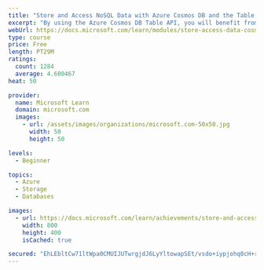 ```yaml
---
title: "Store and Access NoSQL Data with Azure Cosmos DB and the Table API"
excerpt: "By using the Azure Cosmos DB Table API, you will benefit from the low latency, high availability, and scalability of Azure Cosmos DB in a Table storage application."
webUrl: https://docs.microsoft.com/learn/modules/store-access-data-cosmos-table-api/
type: course
price: Free
length: PT29M
ratings:
  count: 1284
  average: 4.600467
heat: 50

provider:
  name: Microsoft Learn
  domain: microsoft.com
  images:
    - url: /assets/images/organizations/microsoft.com-50x50.jpg
      width: 50
      height: 50

levels:
  - Beginner

topics:
  - Azure
  - Storage
  - Databases

images:
  - url: https://docs.microsoft.com/learn/achievements/store-and-access-data-cosmos-db-table-api-social.png
    width: 800
    height: 400
    isCached: true

secured: "EhLEbltCw71ltWpa0CMUIJUTwrgjdJ6LyYltowapSEt/vsdo+iypjohq0cH+rS0K1TMl7HCeY3EEFsVJQJUJS81OPd2qVvJD/jXVKaQNlAbvMuAbGLMNxf5Bc/L9qSWYAqUtlSYCVFh3fMvRY6AnjXWOKpeMsWGbtIYBOQcmYxO+zovQQ/3cjmqOcD0lpR/yINsopRGSa9RwLwaVLPSOLb6BumZR+5D04ovbaVF9WsdXWiix+IwlpcUrnsLoU7aFVj1ypwgxizmR43XfJbSsF7czAANA8jiG+SZMIBz2eaTSVMUDfXMA/G5SmLDOJjGpeMWgse6jBnNK8D53zRJ9S9LoAzaXHxWucLiodSYi7944Jnqlr+vvSVT6feTk6Sn1au3J+0QaLl8WTAmQOu/bZwzO2YS6F3OuClIpq92ZahU=;7z7X3tIJnm2HSg/e/cu+oQ=="
---
```


